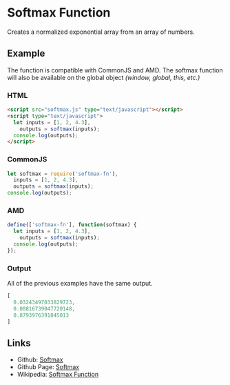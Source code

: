 # Softmax Function

Creates a normalized exponential array from an array of numbers.

## Example

The function is compatible with CommonJS and AMD. The softmax function will also be available on the global object *(window, global, this, etc.)*

### HTML

```html
<script src="softmax.js" type="text/javascript"></script>
<script type="text/javascript">
  let inputs = [1, 2, 4.3],
    outputs = softmax(inputs);
  console.log(outputs);
</script>
```

### CommonJS

```javascript
let softmax = require('softmax-fn'),
  inputs = [1, 2, 4.3],
  outputs = softmax(inputs);
console.log(outputs);
```
### AMD

```javascript
define(['softmax-fn'], function(softmax) {
  let inputs = [1, 2, 4.3],
    outputs = softmax(inputs);
  console.log(outputs);
});
```

### Output
All of the previous examples have the same output.
```javascript
[
  0.03243497033829723,
  0.08816739047720148,
  0.8793976391845013
]
```
## Links
- Github: [Softmax](https://github.com/lewismoten/softmax)
- Github Page: [Softmax](https://lewismoten.github.io/softmax)
- Wikipedia: [Softmax Function](https://en.wikipedia.org/wiki/Softmax_function)
